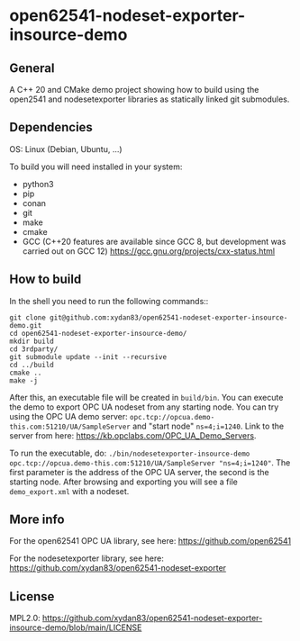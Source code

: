 # open62541-nodeset-exporter-insource-demo

## General

A C++ 20 and CMake demo project showing how to build using the open2541 and nodesetexporter libraries as statically
linked
git
submodules.

## Dependencies

OS: Linux (Debian, Ubuntu, ...)

To build you will need installed in your system:

- python3
- pip
- conan
- git 
- make
- cmake
- GCC (C++20 features are available since GCC 8, but development was carried out on GCC 12)
  https://gcc.gnu.org/projects/cxx-status.html

## How to build

In the shell you need to run the following commands::

```
git clone git@github.com:xydan83/open62541-nodeset-exporter-insource-demo.git
cd open62541-nodeset-exporter-insource-demo/
mkdir build
cd 3rdparty/
git submodule update --init --recursive
cd ../build
cmake ..
make -j
```

After this, an executable file will be created in `build/bin`. You can execute the demo to
export OPC UA nodeset from any starting node.
You can try using the OPC UA demo server: `opc.tcp://opcua.demo-this.com:51210/UA/SampleServer` and "start
node" `ns=4;i=1240`.
Link to the server from here: https://kb.opclabs.com/OPC_UA_Demo_Servers.

To run the executable,
do: `./bin/nodesetexporter-insource-demo opc.tcp://opcua.demo-this.com:51210/UA/SampleServer "ns=4;i=1240"`.
The first parameter is the address of the OPC UA server, the second is the starting node.
After browsing and exporting you will see a file `demo_export.xml` with a nodeset.

## More info

For the open62541 OPC UA library, see here: https://github.com/open62541

For the nodesetexporter library, see here: https://github.com/xydan83/open62541-nodeset-exporter

## License

MPL2.0: https://github.com/xydan83/open62541-nodeset-exporter-insource-demo/blob/main/LICENSE
